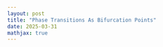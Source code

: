 ```yaml
---
layout: post
title: "Phase Transitions As Bifurcation Points"
date: 2025-03-31
mathjax: true
---
```

